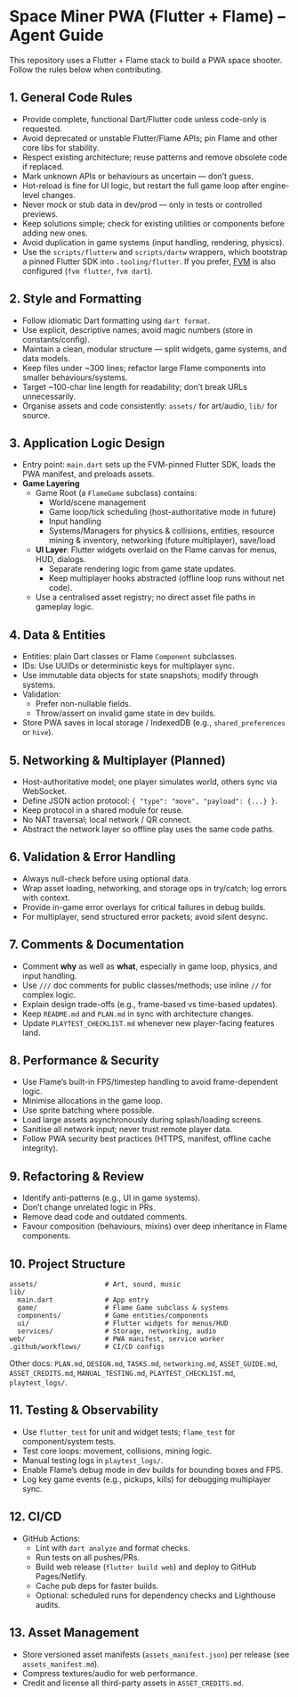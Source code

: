 # Space Miner PWA (Flutter + Flame) – Agent Guide

This repository uses a Flutter + Flame stack to build a PWA space shooter. Follow the rules below when contributing.

## 1. General Code Rules

- Provide complete, functional Dart/Flutter code unless code-only is requested.
- Avoid deprecated or unstable Flutter/Flame APIs; pin Flame and other core libs for stability.
- Respect existing architecture; reuse patterns and remove obsolete code if replaced.
- Mark unknown APIs or behaviours as uncertain — don’t guess.
- Hot-reload is fine for UI logic, but restart the full game loop after engine-level changes.
- Never mock or stub data in dev/prod — only in tests or controlled previews.
- Keep solutions simple; check for existing utilities or components before adding new ones.
- Avoid duplication in game systems (input handling, rendering, physics).
- Use the `scripts/flutterw` and `scripts/dartw` wrappers, which bootstrap a
  pinned Flutter SDK into `.tooling/flutter`. If you prefer,
  [FVM](https://fvm.app/) is also configured (`fvm flutter`, `fvm dart`).

## 2. Style and Formatting

- Follow idiomatic Dart formatting using `dart format`.
- Use explicit, descriptive names; avoid magic numbers (store in constants/config).
- Maintain a clean, modular structure — split widgets, game systems, and data models.
- Keep files under ~300 lines; refactor large Flame components into smaller behaviours/systems.
- Target ~100-char line length for readability; don’t break URLs unnecessarily.
- Organise assets and code consistently: `assets/` for art/audio, `lib/` for source.

## 3. Application Logic Design

- Entry point: `main.dart` sets up the FVM-pinned Flutter SDK, loads the PWA manifest, and preloads assets.
- **Game Layering**
  - Game Root (a `FlameGame` subclass) contains:
    - World/scene management
    - Game loop/tick scheduling (host-authoritative mode in future)
    - Input handling
    - Systems/Managers for physics & collisions, entities, resource mining & inventory, networking (future multiplayer), save/load
  - **UI Layer**: Flutter widgets overlaid on the Flame canvas for menus, HUD, dialogs.
    - Separate rendering logic from game state updates.
    - Keep multiplayer hooks abstracted (offline loop runs without net code).
  - Use a centralised asset registry; no direct asset file paths in gameplay logic.

## 4. Data & Entities

- Entities: plain Dart classes or Flame `Component` subclasses.
- IDs: Use UUIDs or deterministic keys for multiplayer sync.
- Use immutable data objects for state snapshots; modify through systems.
- Validation:
  - Prefer non-nullable fields.
  - Throw/assert on invalid game state in dev builds.
- Store PWA saves in local storage / IndexedDB (e.g., `shared_preferences` or `hive`).

## 5. Networking & Multiplayer (Planned)

- Host-authoritative model; one player simulates world, others sync via WebSocket.
- Define JSON action protocol: `{ "type": "move", "payload": {...} }`.
- Keep protocol in a shared module for reuse.
- No NAT traversal; local network / QR connect.
- Abstract the network layer so offline play uses the same code paths.

## 6. Validation & Error Handling

- Always null-check before using optional data.
- Wrap asset loading, networking, and storage ops in try/catch; log errors with context.
- Provide in-game error overlays for critical failures in debug builds.
- For multiplayer, send structured error packets; avoid silent desync.

## 7. Comments & Documentation

- Comment **why** as well as **what**, especially in game loop, physics, and input handling.
- Use `///` doc comments for public classes/methods; use inline `//` for complex logic.
- Explain design trade-offs (e.g., frame-based vs time-based updates).
- Keep `README.md` and `PLAN.md` in sync with architecture changes.
- Update `PLAYTEST_CHECKLIST.md` whenever new player-facing features land.

## 8. Performance & Security

- Use Flame’s built-in FPS/timestep handling to avoid frame-dependent logic.
- Minimise allocations in the game loop.
- Use sprite batching where possible.
- Load large assets asynchronously during splash/loading screens.
- Sanitise all network input; never trust remote player data.
- Follow PWA security best practices (HTTPS, manifest, offline cache integrity).

## 9. Refactoring & Review

- Identify anti-patterns (e.g., UI in game systems).
- Don’t change unrelated logic in PRs.
- Remove dead code and outdated comments.
- Favour composition (behaviours, mixins) over deep inheritance in Flame components.

## 10. Project Structure

```text
assets/                 # Art, sound, music
lib/
  main.dart             # App entry
  game/                 # Flame Game subclass & systems
  components/           # Game entities/components
  ui/                   # Flutter widgets for menus/HUD
  services/             # Storage, networking, audio
web/                    # PWA manifest, service worker
.github/workflows/      # CI/CD configs
```

Other docs: `PLAN.md`, `DESIGN.md`, `TASKS.md`, `networking.md`, `ASSET_GUIDE.md`,
`ASSET_CREDITS.md`, `MANUAL_TESTING.md`, `PLAYTEST_CHECKLIST.md`, `playtest_logs/`.

## 11. Testing & Observability

- Use `flutter_test` for unit and widget tests; `flame_test` for component/system tests.
- Test core loops: movement, collisions, mining logic.
- Manual testing logs in `playtest_logs/`.
- Enable Flame’s debug mode in dev builds for bounding boxes and FPS.
- Log key game events (e.g., pickups, kills) for debugging multiplayer sync.

## 12. CI/CD

- GitHub Actions:
  - Lint with `dart analyze` and format checks.
  - Run tests on all pushes/PRs.
  - Build web release (`flutter build web`) and deploy to GitHub Pages/Netlify.
  - Cache pub deps for faster builds.
  - Optional: scheduled runs for dependency checks and Lighthouse audits.

## 13. Asset Management

- Store versioned asset manifests (`assets_manifest.json`) per release
  (see `assets_manifest.md`).
- Compress textures/audio for web performance.
- Credit and license all third-party assets in `ASSET_CREDITS.md`.
